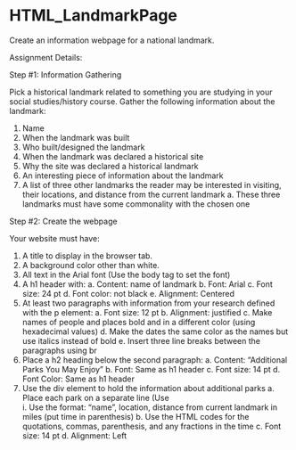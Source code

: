 # HTML_LandmarkPage
Create an information webpage for a national landmark.

Assignment Details:

Step #1: Information Gathering

Pick a historical landmark related to something you are studying in your social studies/history course.  Gather the following information about the landmark:

1.	Name
2.	When the landmark was built
3.	Who built/designed the landmark
4.	When the landmark was declared a historical site
5.	Why the site was declared a historical landmark
6.	 An interesting piece of information about the landmark
7.	A list of three other landmarks the reader may be interested in visiting, their locations, and distance from the current landmark
a.	These three landmarks must have some commonality with the chosen one

Step #2: Create the webpage

Your website must have:
1.	A title to display in the browser tab.
2.	A background color other than white.
3.	All text in the Arial font (Use the body tag to set the font)
4.	A h1 header with:
a.	Content: name of landmark
b.	Font: Arial
c.	Font size: 24 pt
d.	Font color:  not black
e.	Alignment: Centered
5.	At least two paragraphs with information from your research defined with the p element:
a.	Font size: 12 pt
b.	Alignment: justified
c.	Make names of people and places bold and in a different color (using hexadecimal values)
d.	Make the dates the same color as the names but use italics instead of bold
e.	Insert three line breaks between the paragraphs using br
6.	Place a h2 heading below the second paragraph:
a.	Content: “Additional Parks You May Enjoy”
b.	Font: Same as h1 header
c.	Font size: 14 pt
d.	Font Color: Same as h1 header
7.	Use the div element to hold the information about additional parks
a.	Place each park on a separate line (Use <br>
i.	Use the format: “name”, location, distance from current landmark in miles (put time in parenthesis)
b.	Use the HTML codes for the quotations, commas, parenthesis, and any fractions in the time
c.	Font size: 14 pt
d.	Alignment: Left
